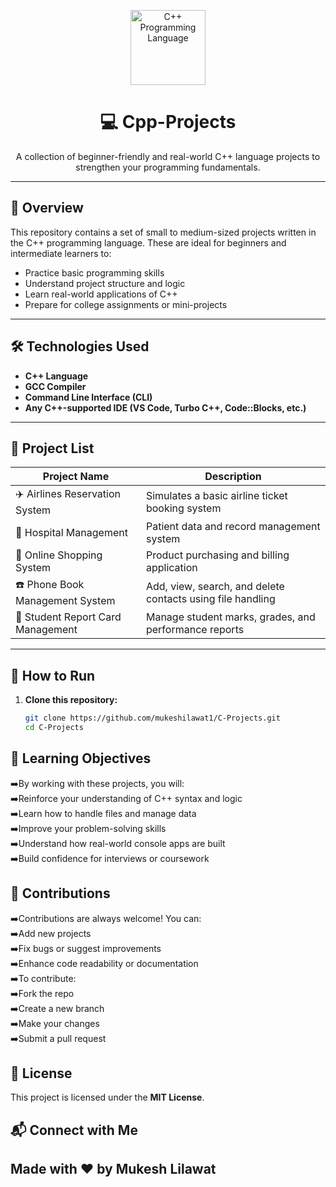 <!-- Logo / Banner Section -->
<p align="center">
  <a href="https://en.wikipedia.org/wiki/C%2B%2B" target="_blank" rel="noopener noreferrer">
    <img src="https://upload.wikimedia.org/wikipedia/commons/1/18/ISO_C%2B%2B_Logo.svg" alt="C++ Programming Language" width="120" height="120">
  </a>
</p>



<h1 align="center">💻 Cpp-Projects</h1>
<p align="center">
  A collection of beginner-friendly and real-world C++ language projects to strengthen your programming fundamentals.
</p>

---

## 🧠 Overview

This repository contains a set of small to medium-sized projects written in the C++ programming language. These are ideal for beginners and intermediate learners to:

- Practice basic programming skills
- Understand project structure and logic
- Learn real-world applications of C++
- Prepare for college assignments or mini-projects

---

## 🛠 Technologies Used

- **C++ Language**
- **GCC Compiler**
- **Command Line Interface (CLI)**
- **Any C++-supported IDE (VS Code, Turbo C++, Code::Blocks, etc.)**

---

## 📁 Project List

| Project Name                         | Description                                                  |
|--------------------------------------|--------------------------------------------------------------|
| ✈️ Airlines Reservation System       | Simulates a basic airline ticket booking system              |
| 🏥 Hospital Management               | Patient data and record management system                    |
| 🛒 Online Shopping System            | Product purchasing and billing application                   |
| ☎️ Phone Book Management System     | Add, view, search, and delete contacts using file handling   |
| 🧾 Student Report Card Management   | Manage student marks, grades, and performance reports        |

---

## 🚀 How to Run

1. **Clone this repository:**
   ```bash
   git clone https://github.com/mukeshilawat1/C-Projects.git
   cd C-Projects

 ##  🎯 Learning Objectives
➡️By working with these projects, you will:
<br/>
➡️Reinforce your understanding of C++ syntax and logic
<br/>
➡️Learn how to handle files and manage data
<br/>
➡️Improve your problem-solving skills
<br/>
➡️Understand how real-world console apps are built
<br/>
➡️Build confidence for interviews or coursework

## 🙌 Contributions
➡️Contributions are always welcome! You can:
<br/>
➡️Add new projects
<br/>
➡️Fix bugs or suggest improvements
<br/>
➡️Enhance code readability or documentation
<br/>
➡️To contribute:
<br/>
➡️Fork the repo
<br/>
➡️Create a new branch
<br/>
➡️Make your changes
<br/>
➡️Submit a pull request

## 📄 License
This project is licensed under the **MIT License**.

## 📬 Connect with Me
## Made with ❤️ by Mukesh Lilawat

